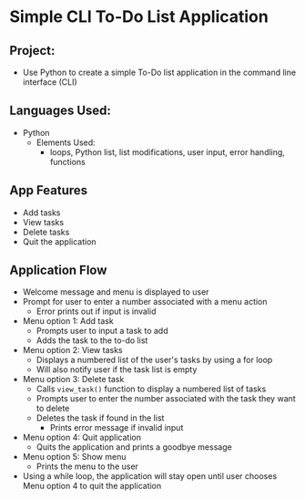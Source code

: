 # Simple CLI To-Do List Application

## Project:
- Use Python to create a simple To-Do list application in the command line interface (CLI)

## Languages Used:
- Python
    - Elements Used:
        - loops, Python list, list modifications, user input, error handling, functions

## App Features
- Add tasks
- View tasks
- Delete tasks
- Quit the application

## Application Flow
- Welcome message and menu is displayed to user
- Prompt for user to enter a number associated with a menu action
    - Error prints out if input is invalid
- Menu option 1: Add task
    - Prompts user to input a task to add
    - Adds the task to the to-do list
- Menu option 2: View tasks
    - Displays a numbered list of the user's tasks by using a for loop
    - Will also notify user if the task list is empty
- Menu option 3: Delete task
    - Calls `view_task()` function to display a numbered list of tasks
    - Prompts user to enter the number associated with the task they want to delete
    - Deletes the task if found in the list
        - Prints error message if invalid input
- Menu option 4: Quit application
    - Quits the application and prints a goodbye message
- Menu option 5: Show menu
    - Prints the menu to the user
- Using a while loop, the application will stay open until user chooses Menu option 4 to quit the application